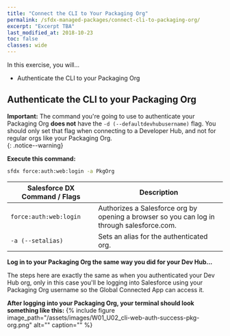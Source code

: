 ```yaml
---
title: "Connect the CLI to Your Packaging Org"
permalink: /sfdx-managed-packages/connect-cli-to-packaging-org/
excerpt: "Excerpt TBA"
last_modified_at: 2018-10-23
toc: false
classes: wide
---
```


In this exercise, you will...

* Authenticate the CLI to your Packaging Org

## Authenticate the CLI to your Packaging Org

**Important:** The command you're going to use to authenticate your Packaging Org **does not** have the `-d (--defaultdevhubusername)` flag.  You should only set that flag when connecting to a Developer Hub, and not for regular orgs like your Packaging Org.  
{: .notice--warning}

**Execute this command:**
```bash
sfdx force:auth:web:login -a PkgOrg
```

| Salesforce DX Command / Flags     | Description                                             |
| ----------------------------------| --------------------------------------------------------|
| `force:auth:web:login`            | Authorizes a Salesforce org by opening a browser so you can log in through salesforce.com. |
| `-a (--setalias)`                 | Sets an alias for the authenticated org.                |

**Log in to your Packaging Org the same way you did for your Dev Hub...**

The steps here are exactly the same as when you authenticated your Dev Hub org, only in this case you'll be logging into Salesforce using your Packaging Org username so the Global Connected App can access it.

**After logging into your Packaging Org, your terminal should look something like this:**
{% include figure image_path="/assets/images/W01_U02_cli-web-auth-success-pkg-org.png" alt="" caption="" %}
